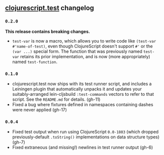 ## [clojurescript.test](http://github.com/cemerick/clojurescript.test) changelog

### `0.2.0`

**This release contains breaking changes.**

* `test-var` is now a macro, which allows you to write code like `(test-var
  #'name-of-test)`, even though ClojureScript doesn't support `#'` or the
  `(var ...)` special form.  The function that was previously named `test-var`
  retains its prior implementation, and is now (more appropriately) named
  `test-function`.

### `0.1.0`

* clojurescript.test now ships with its test runner script, and includes a
  Leiningen plugin that automatically unpacks it and updates your
  suitably-arranged lein-cljsbuild `:test-commands` vectors to refer to that
  script. See the `README.md` for details. (gh-11)
* Fixed a bug where fixtures defined in namespaces containing dashes were never
  applied (gh-17)

### `0.0.4`

* Fixed test output when run using ClojureScript `0.0-1803` (which dropped
  previously-default `.toString()` implementations on data structure types)
  (gh-7)
* Fixed extraneous (and missing!) newlines in test runner output (gh-6)

